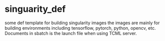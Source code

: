 # singuarity_def
some def template for building singularity images
the images are mainly for building environments including tensorflow, pytorch, python, opencv, etc.
Documents in sbatch is the launch file when using TCML server.

